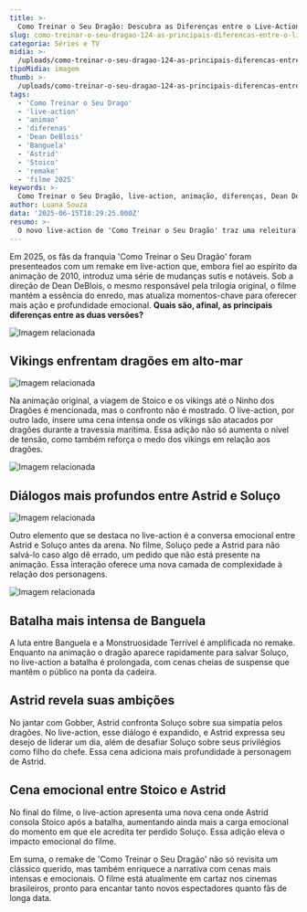 ```yaml
---
title: >-
  Como Treinar o Seu Dragão: Descubra as Diferenças entre o Live-Action e a Animação
slug: como-treinar-o-seu-dragao-124-as-principais-diferencas-entre-o-live-action-e-a-animacao
categoria: Séries e TV
midia: >-
  /uploads/como-treinar-o-seu-dragao-124-as-principais-diferencas-entre-o-live-action-e-a-animacao-thumb.webp
tipoMidia: imagem
thumb: >-
  /uploads/como-treinar-o-seu-dragao-124-as-principais-diferencas-entre-o-live-action-e-a-animacao-thumb.webp
tags:
  - 'Como Treinar o Seu Drago'
  - 'live-action'
  - 'animao'
  - 'diferenas'
  - 'Dean DeBlois'
  - 'Banguela'
  - 'Astrid'
  - 'Stoico'
  - 'remake'
  - 'filme 2025'
keywords: >-
  Como Treinar o Seu Dragão, live-action, animação, diferenças, Dean DeBlois, Banguela, Astrid, Stoico, remake, filme 2025
author: Luana Souza
data: '2025-06-15T18:29:25.000Z'
resumo: >-
  O novo live-action de 'Como Treinar o Seu Dragão' traz uma releitura emocionante e distinta do clássico animado de 2010. Confira as alterações mais notáveis que prometem conquistar uma nova geração de fãs.
---
```


Em 2025, os fãs da franquia 'Como Treinar o Seu Dragão' foram presenteados com um remake em live-action que, embora fiel ao espírito da animação de 2010, introduz uma série de mudanças sutis e notáveis. Sob a direção de Dean DeBlois, o mesmo responsável pela trilogia original, o filme mantém a essência do enredo, mas atualiza momentos-chave para oferecer mais ação e profundidade emocional. **Quais são, afinal, as principais diferenças entre as duas versões?**

![Imagem relacionada](/uploads/como-treinar-o-seu-dragao-124-as-principais-diferencas-entre-o-live-action-e-a-animacao-0.webp)

## Vikings enfrentam dragões em alto-mar

![Imagem relacionada](/uploads/como-treinar-o-seu-dragao-124-as-principais-diferencas-entre-o-live-action-e-a-animacao-1.webp)

Na animação original, a viagem de Stoico e os vikings até o Ninho dos Dragões é mencionada, mas o confronto não é mostrado. O live-action, por outro lado, insere uma cena intensa onde os vikings são atacados por dragões durante a travessia marítima. Essa adição não só aumenta o nível de tensão, como também reforça o medo dos vikings em relação aos dragões.

![Imagem relacionada](/uploads/como-treinar-o-seu-dragao-124-as-principais-diferencas-entre-o-live-action-e-a-animacao-2.webp)

## Diálogos mais profundos entre Astrid e Soluço

![Imagem relacionada](/uploads/como-treinar-o-seu-dragao-124-as-principais-diferencas-entre-o-live-action-e-a-animacao-3.webp)

Outro elemento que se destaca no live-action é a conversa emocional entre Astrid e Soluço antes da arena. No filme, Soluço pede a Astrid para não salvá-lo caso algo dê errado, um pedido que não está presente na animação. Essa interação oferece uma nova camada de complexidade à relação dos personagens.

![Imagem relacionada](/uploads/como-treinar-o-seu-dragao-124-as-principais-diferencas-entre-o-live-action-e-a-animacao-4.webp)

## Batalha mais intensa de Banguela

A luta entre Banguela e a Monstruosidade Terrível é amplificada no remake. Enquanto na animação o dragão aparece rapidamente para salvar Soluço, no live-action a batalha é prolongada, com cenas cheias de suspense que mantêm o público na ponta da cadeira.

## Astrid revela suas ambições

No jantar com Gobber, Astrid confronta Soluço sobre sua simpatia pelos dragões. No live-action, esse diálogo é expandido, e Astrid expressa seu desejo de liderar um dia, além de desafiar Soluço sobre seus privilégios como filho do chefe. Essa cena adiciona mais profundidade à personagem de Astrid.

## Cena emocional entre Stoico e Astrid

No final do filme, o live-action apresenta uma nova cena onde Astrid consola Stoico após a batalha, aumentando ainda mais a carga emocional do momento em que ele acredita ter perdido Soluço. Essa adição eleva o impacto emocional do filme.

Em suma, o remake de 'Como Treinar o Seu Dragão' não só revisita um clássico querido, mas também enriquece a narrativa com cenas mais intensas e emocionais. O filme está atualmente em cartaz nos cinemas brasileiros, pronto para encantar tanto novos espectadores quanto fãs de longa data.